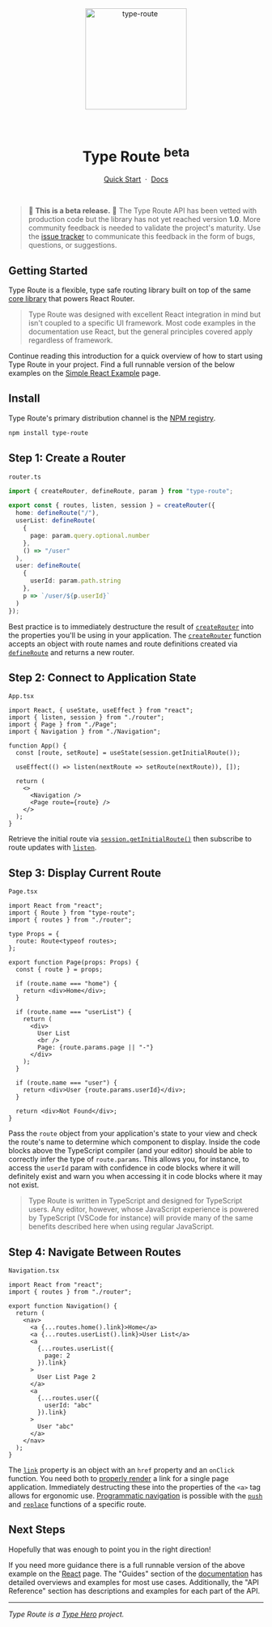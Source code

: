 <br/>
<br/>
<p align="center">
  <a href="https://github.com/typehero/type-route">
    <img src="https://www.typehero.org/type-route/img/type-route-logo.svg" width="200" alt="type-route"/>
  </a>
</p>
<br/>
<h1 align="center">Type Route <sup>beta</sup></h1>
<p align="center">
<a href="#getting-started">Quick Start</a>&nbsp;&nbsp;·&nbsp;&nbsp;<a href="https://typehero.org/type-route">Docs</a>
</p>
<br/>

> 🚨 **This is a beta release.** 🚨 The Type Route API has been vetted with production code but the library has not yet reached version **1.0**. More community feedback is needed to validate the project's maturity. Use the [issue tracker](https://github.com/typehero/type-route/issues) to communicate this feedback in the form of bugs, questions, or suggestions.

## Getting Started

Type Route is a flexible, type safe routing library built on top of the same [core library](https://github.com/ReactTraining/history) that powers React Router.

> Type Route was designed with excellent React integration in mind but isn't coupled to a specific UI framework. Most code examples in the documentation use React, but the general principles covered apply regardless of framework.

Continue reading this introduction for a quick overview of how to start using Type Route in your project. Find a full runnable version of the below examples on the [Simple React Example](../guides/simple-react-example.md) page.

## Install

Type Route's primary distribution channel is the [NPM registry](https://www.npmjs.com/package/type-route).

```bash
npm install type-route
```

## Step 1: Create a Router

`router.ts`

```typescript
import { createRouter, defineRoute, param } from "type-route";

export const { routes, listen, session } = createRouter({
  home: defineRoute("/"),
  userList: defineRoute(
    {
      page: param.query.optional.number
    },
    () => "/user"
  ),
  user: defineRoute(
    {
      userId: param.path.string
    },
    p => `/user/${p.userId}`
  )
});
```

Best practice is to immediately destructure the result of [`createRouter`](../api-reference/router/create-router.md) into the properties you'll be using in your application. The [`createRouter`](../api-reference/router/create-router.md) function accepts an object with route names and route definitions created via [`defineRoute`](../api-reference/route-definition/define-route.md) and returns a new router.

## Step 2: Connect to Application State

`App.tsx`

```tsx
import React, { useState, useEffect } from "react";
import { listen, session } from "./router";
import { Page } from "./Page";
import { Navigation } from "./Navigation";

function App() {
  const [route, setRoute] = useState(session.getInitialRoute());

  useEffect(() => listen(nextRoute => setRoute(nextRoute)), []);

  return (
    <>
      <Navigation />
      <Page route={route} />
    </>
  );
}
```

Retrieve the initial route via [`session.getInitialRoute()`](../api-reference/router/session.md) then subscribe to route updates with [`listen`](../api-reference/router/listen.md).

## Step 3: Display Current Route

`Page.tsx`

```tsx
import React from "react";
import { Route } from "type-route";
import { routes } from "./router";

type Props = {
  route: Route<typeof routes>;
};

export function Page(props: Props) {
  const { route } = props;

  if (route.name === "home") {
    return <div>Home</div>;
  }

  if (route.name === "userList") {
    return (
      <div>
        User List
        <br />
        Page: {route.params.page || "-"}
      </div>
    );
  }

  if (route.name === "user") {
    return <div>User {route.params.userId}</div>;
  }

  return <div>Not Found</div>;
}
```

Pass the `route` object from your application's state to your view and check the route's name to determine which component to display. Inside the code blocks above the TypeScript compiler (and your editor) should be able to correctly infer the type of `route.params`. This allows you, for instance, to access the `userId` param with confidence in code blocks where it will definitely exist and warn you when accessing it in code blocks where it may not exist.

> Type Route is written in TypeScript and designed for TypeScript users. Any editor, however, whose JavaScript experience is powered by TypeScript (VSCode for instance) will provide many of the same benefits described here when using regular JavaScript.

## Step 4: Navigate Between Routes

`Navigation.tsx`

```tsx
import React from "react";
import { routes } from "./router";

export function Navigation() {
  return (
    <nav>
      <a {...routes.home().link}>Home</a>
      <a {...routes.userList().link}>User List</a>
      <a
        {...routes.userList({
          page: 2
        }).link}
      >
        User List Page 2
      </a>
      <a
        {...routes.user({
          userId: "abc"
        }).link}
      >
        User "abc"
      </a>
    </nav>
  );
}
```

The [`link`](../api-reference/route/link.md) property is an object with an `href` property and an `onClick` function. You need both to [properly render](../guides/rendering-links.md) a link for a single page application. Immediately destructing these into the properties of the `<a>` tag allows for ergonomic use. [Programmatic navigation](../guides/programmatic-navigation.md) is possible with the [`push`](../api-reference/route/push.md) and [`replace`](../api-reference/route/replace.md) functions of a specific route.

## Next Steps

Hopefully that was enough to point you in the right direction!

If you need more guidance there is a full runnable version of the above example on the [React](../guides/simple-react-example.md) page. The "Guides" section of the [documentation](https://typehero.org/type-route/) has detailed overviews and examples for most use cases. Additionally, the "API Reference" section has descriptions and examples for each part of the API.

---

_Type Route is a [Type Hero](https://typehero.org) project._